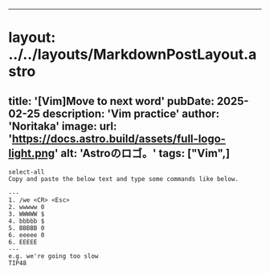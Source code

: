 
---
# layout: ../../layouts/MarkdownPostLayout.astro
title: '[Vim]Move to next word'
pubDate: 2025-02-25
description: 'Vim practice'
author: 'Noritaka'
image:
    url: 'https://docs.astro.build/assets/full-logo-light.png'
    alt: 'Astroのロゴ。'
tags: ["Vim",]
---

```
select-all
Copy and paste the below text and type some commands like below.

---
1. /we <CR> <Esc>
2. wwwww 0
3. WWWWW $ 
4. bbbbb $ 
5. BBBBB 0
6. eeeee 0
6. EEEEE 
---
e.g. we're going too slow
TIP48 
```
